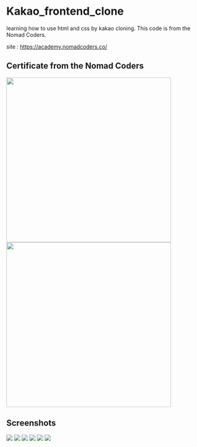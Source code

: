 # Kakao_frontend_clone

learning how to use html and css by kakao cloning. 
This code is from the Nomad Coders. 

site : https://academy.nomadcoders.co/

Certificate from the Nomad Coders
--------------------------------

<div>
  <img width="430" src="https://user-images.githubusercontent.com/36218264/52327128-54bc4e80-2a2e-11e9-9444-811ccd4ea919.png">
  <img width="430" src="https://user-images.githubusercontent.com/36218264/52327132-571ea880-2a2e-11e9-9552-bd473f7710fb.png">
</div>

Screenshots
-----------

<img src="https://user-images.githubusercontent.com/36218264/52327259-d7dda480-2a2e-11e9-88fd-4338bee74d02.PNG">
<img src="https://user-images.githubusercontent.com/36218264/52327260-d7dda480-2a2e-11e9-9d13-e0e79341ca83.PNG">
<img src="https://user-images.githubusercontent.com/36218264/52327262-d8763b00-2a2e-11e9-8341-57bf3092b07f.PNG">
<img src="https://user-images.githubusercontent.com/36218264/52327264-d8763b00-2a2e-11e9-9178-681ebaaed942.PNG">
<img src="https://user-images.githubusercontent.com/36218264/52327266-d8763b00-2a2e-11e9-803a-b231740de15b.PNG">
<img src="https://user-images.githubusercontent.com/36218264/52327267-d8763b00-2a2e-11e9-9e5a-c7df84937b67.PNG">
